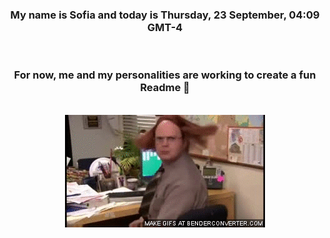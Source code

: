 


<div align="center">
<h3 >My name is Sofia and today is Thursday, 23 September, 04:09 GMT-4</h3><br>
<h3 >For now, me and my personalities are working to create a fun Readme 👋
</h3><br>
<img src='img/dwight.gif' alt='working...'/>
</div>
